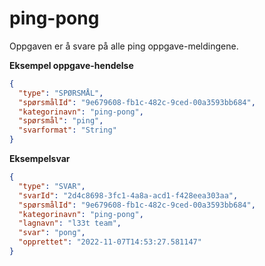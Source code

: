 # ping-pong

Oppgaven er å svare på alle ping oppgave-meldingene.

**Eksempel oppgave-hendelse**

```json
{
  "type": "SPØRSMÅL",
  "spørsmålId": "9e679608-fb1c-482c-9ced-00a3593bb684",
  "kategorinavn": "ping-pong",
  "spørsmål": "ping",
  "svarformat": "String"
}
```

**Eksempelsvar**

```json
{
  "type": "SVAR",
  "svarId": "2d4c8698-3fc1-4a8a-acd1-f428eea303aa",
  "spørsmålId": "9e679608-fb1c-482c-9ced-00a3593bb684",
  "kategorinavn": "ping-pong",
  "lagnavn": "l33t team",
  "svar": "pong",
  "opprettet": "2022-11-07T14:53:27.581147"
}
```
